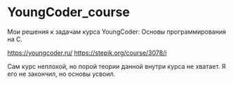 # YoungCoder_course
Мои решения к задачам курса YoungCoder: Основы программирования на C.

https://youngcoder.ru/
https://stepik.org/course/3078/i

Сам курс неплохой, но порой теории данной внутри курса не хватает.
Я его не закончил, но основы усвоил.
